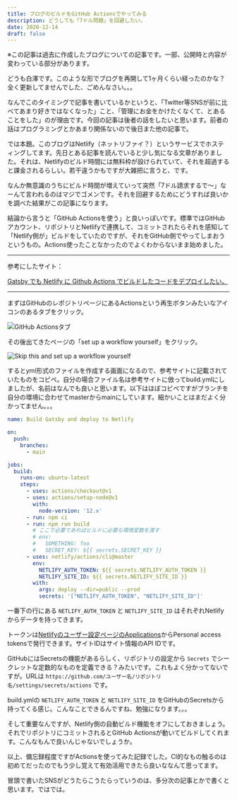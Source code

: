 ```yaml
---
title: ブログのビルドをGitHub Actionsでやってみる
description: どうしても「7ドル問題」を回避したい。
date: 2020-12-14
draft: false
---
```


<span class="text-danger">※この記事は過去に作成したブログについての記事です。一部、公開時と内容が変わっている部分があります。</span>

どうも白澤です。このような形でブログを再開して1ヶ月くらい経ったのかな？全く更新してませんでした、ごめんなさい。。。

なんでこのタイミングで記事を書いているかというと、「Twitter等SNSが前に比べてあまり好きではなくなった」こと、「管理にお金をかけたくなくて、とあることをした」のが理由です。今回の記事は後者の話をしたいと思います。前者の話はプログラミングとかあまり関係ないので後日また他の記事で。

では本題。このブログはNetlify（ネットリファイ？）というサービスでホスティングしてます。先日とある記事を読んでいると少し気になる文章がありました。それは、Netlifyのビルド時間には無料枠が設けられていて、それを超過すると課金されるらしい。若干違うかもですが大雑把に言うと、です。

なんか無意識のうちにビルド時間が増えていって突然「7ドル請求するで〜」なーんて言われるのはマジでゴメンです。それを回避するためにどうすれば良いかを調べた結果がこの記事になります。

結論から言うと「GitHub Actionsを使う」と良いっぽいです。標準ではGitHubアカウント、リポジトリとNetlifyで連携して、コミットされたらそれを感知して「Netlify側が」ビルドをしていたのですが、それをGitHub側でやってしまおうというもの。Actions使ったことなかったのでよくわからないまま始めました。

---

参考にしたサイト：

[Gatsby でも Netlify に Github Actions でビルドしたコードをデプロイしたい。](https://dotgirl.net/2020/03/01/gatsby-netlify-github-actions/)

---

まずはGitHubのレポジトリページにあるActionsという再生ボタンみたいなアイコンのあるタブをクリック。

![GitHub Actionsタブ](/blog/2020/build-blog-1.png)

その後出てきたページの「set up a workflow yourself」をクリック。

![Skip this and set up a workflow yourself](/blog/2020/build-blog-2.png)

するとyml形式のファイルを作成する画面になるので、参考サイトに記載されていたものをコピペ。自分の場合ファイル名は参考サイトに倣ってbuild.ymlにしましたが、名前はなんでも良いと思います。以下はほぼコピペですがブランチを自分の環境に合わせてmasterからmainにしています。細かいことはまだよく分かってません。。。

```yml
name: Build Gatsby and deploy to Netlify

on:
  push:
    branches:
      - main

jobs:
  build:
    runs-on: ubuntu-latest
    steps:
      - uses: actions/checkout@v1
      - uses: actions/setup-node@v1
        with:
          node-version: '12.x'
      - run: npm ci
      - run: npm run build
        # ここで必要であればビルドに必要な環境変数を渡す
        # env:
        #   SOMETHING: foo
        #   SECRET_KEY: ${{ secrets.SECRET_KEY }}
      - uses: netlify/actions/cli@master
        env:
          NETLIFY_AUTH_TOKEN: ${{ secrets.NETLIFY_AUTH_TOKEN }}
          NETLIFY_SITE_ID: ${{ secrets.NETLIFY_SITE_ID }}
        with:
          args: deploy --dir=public --prod
          secrets: '["NETLIFY_AUTH_TOKEN", "NETLIFY_SITE_ID"]'
```

一番下の行にある `NETLIFY_AUTH_TOKEN` と `NETLIFY_SITE_ID` はそれぞれNetlifyからデータを持ってきます。

トークンは[Netlifyのユーザー設定ページのApplications](https://app.netlify.com/user/applications)からPersonal access tokensで発行できます。サイトIDはサイト情報のAPI IDです。

GitHubにはSecretsの機能があるらしく、リポジトリの設定から `Secrets` でシークレットな定数的なものを定義できる？みたいです。これもよく分かってないですが。URLは `https://github.com/ユーザー名/リポジトリ名/settings/secrets/actions` です。

build.ymlの `NETLIFY_AUTH_TOKEN` と `NETLIFY_SITE_ID` をGitHubのSecretsから持ってくる感じ。こんなことできるんですね、勉強になります。。。

そして重要なんですが、Netlify側の自動ビルド機能をオフにしておきましょう。それでリポジトリにコミットされるとGitHub Actionsが動いてビルドしてくれます。こんなもんで良いんじゃないでしょうか。

以上、備忘録程度ですがActionsを使ってみた記録でした。CI的なもの触るのは初めてだったのでもう少し覚えて有効活用できたら良いななんて思ってます。

冒頭で書いたSNSがどうたらこうたらっていうのは、多分次の記事とかで書くと思います。ではでは。